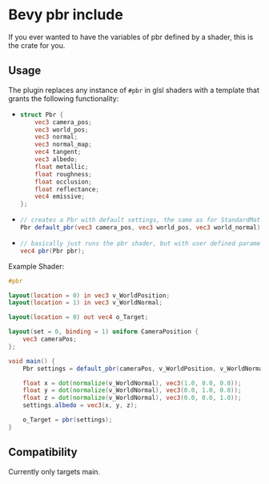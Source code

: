 # Bevy pbr include
If you ever wanted to have the variables of pbr defined by a shader, this is the crate for you.

## Usage
The plugin replaces any instance of `#pbr` in glsl shaders with a template that grants the following functionality:
* ```glsl
  struct Pbr {
      vec3 camera_pos;
      vec3 world_pos;
      vec3 normal;
      vec3 normal_map;
      vec4 tangent;
      vec3 albedo;
      float metallic;
      float roughness;
      float occlusion;
      float reflectance;
      vec4 emissive;
  };
* ```glsl
  // creates a Pbr with default settings, the same as for StandardMaterial
  Pbr default_pbr(vec3 camera_pos, vec3 world_pos, vec3 world_normal);
* ```glsl
  // basically just runs the pbr shader, but with user defined parameters
  vec4 pbr(Pbr pbr);
Example Shader:
```glsl
#pbr

layout(location = 0) in vec3 v_WorldPosition;
layout(location = 1) in vec3 v_WorldNormal;

layout(location = 0) out vec4 o_Target;

layout(set = 0, binding = 1) uniform CameraPosition {
    vec3 cameraPos;
};

void main() {
    Pbr settings = default_pbr(cameraPos, v_WorldPosition, v_WorldNormal);

    float x = dot(normalize(v_WorldNormal), vec3(1.0, 0.0, 0.0));
    float y = dot(normalize(v_WorldNormal), vec3(0.0, 1.0, 0.0));
    float z = dot(normalize(v_WorldNormal), vec3(0.0, 0.0, 1.0));
    settings.albedo = vec3(x, y, z);

    o_Target = pbr(settings);
}
```

## Compatibility
Currently only targets main.